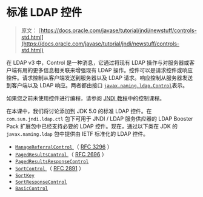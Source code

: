 # 标准 LDAP 控件

> 原文： [https://docs.oracle.com/javase/tutorial/jndi/newstuff/controls-std.html](https://docs.oracle.com/javase/tutorial/jndi/newstuff/controls-std.html)

在 LDAP v3 中，Control 是一种消息，它通过将现有 LDAP 操作与对服务器或客户端有用的更多信息相关联来增强现有 LDAP 操作。控件可以是请求控件或响应控件。请求控制从客户端发送到服务器以及 LDAP 请求。响应控制从服务器发送到客户端以及 LDAP 响应。两者都由接口 [`javax.naming.ldap.Control`](https://docs.oracle.com/javase/8/docs/api/javax/naming/ldap/Control.html)表示。

如果您之前未使用控件进行编程，请参阅 [JNDI 教程](https://docs.oracle.com/javase/jndi/tutorial/ldap/ext/)中的控制课程。

在本课中，我们将讨论添加到 JDK 5.0 的标准 LDAP 控件。在 `com.sun.jndi.ldap.ctl` 包下可用于 JNDI / LDAP 服务供应器的 LDAP Booster Pack 扩展包中已经支持必要的 LDAP 控件。现在，通过以下类在 JDK 的 `javax.naming.ldap` 包中提供由 IETF 标准化的 LDAP 控件。

*   [`ManageReferralControl` ](https://docs.oracle.com/javase/8/docs/api/javax/naming/ldap/ManageReferralControl.html)（ [RFC 3296](http://www.ietf.org/rfc/rfc3296.txt) ）
*   [`PagedResultsControl` ](https://docs.oracle.com/javase/8/docs/api/javax/naming/ldap/PagedResultsControl.html)（ [RFC 2696](http://www.ietf.org/rfc/rfc2696.txt) ）
*   [`PagedResultsResponseControl`](https://docs.oracle.com/javase/8/docs/api/javax/naming/ldap/PagedResultsResponseControl.html)
*   [`SortControl` ](https://docs.oracle.com/javase/8/docs/api/javax/naming/ldap/SortControl.html)（ [RFC 2891](http://www.ietf.org/rfc/rfc2891.txt) ）
*   [`SortKey`](https://docs.oracle.com/javase/8/docs/api/javax/naming/ldap/SortKey.html)
*   [`SortResponseControl`](https://docs.oracle.com/javase/8/docs/api/javax/naming/ldap/SortResponseControl.html)
*   [`BasicControl`](https://docs.oracle.com/javase/8/docs/api/javax/naming/ldap/BasicControl.html)